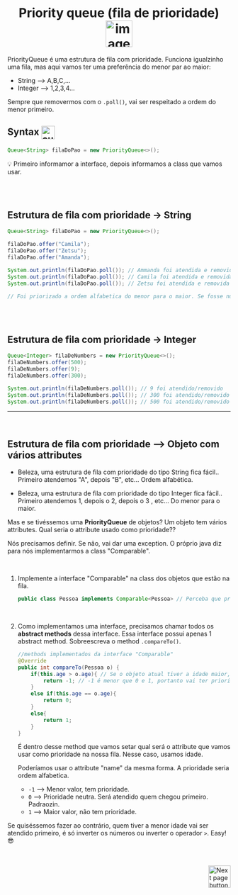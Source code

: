 <h1 align="center">
    Priority queue (fila de prioridade)
    <img src="https://cdn-icons-png.flaticon.com/512/2137/2137598.png" alt="image icon" width="60px" align="center">
</h1>

PriorityQueue é uma estrutura de fila com prioridade. Funciona igualzinho uma fila, mas aqui vamos ter uma preferência do menor par ao maior:

- String --> A,B,C,...
- Integer --> 1,2,3,4...

Sempre que removermos com o `.poll()`, vai ser respeitado a ordem do menor primeiro.
<br>

## Syntax <img src="https://cdn-icons-png.flaticon.com/512/1442/1442581.png" alt="curly braces icon" width="30px" align="center">

```java
Queue<String> filaDoPao = new PriorityQueue<>();
```

:bulb: Primeiro informamor a interface, depois informamos a class que vamos usar.

<br>
<br>

## Estrutura de fila com prioridade -> String

```java
Queue<String> filaDoPao = new PriorityQueue<>();

filaDoPao.offer("Camila");
filaDoPao.offer("Zetsu");
filaDoPao.offer("Amanda");

System.out.println(filaDoPao.poll()); // Ammanda foi atendida e removida da fila
System.out.println(filaDoPao.poll()); // Camila foi atendida e removida da fila
System.out.println(filaDoPao.poll()); // Zetsu foi atendida e removida da fila

// Foi priorizado a ordem alfabetica do menor para o maior. Se fosse number, o menor valor também seria prioridade.


```
<br>
<br>

## Estrutura de fila com prioridade -> Integer
```java
Queue<Integer> filaDeNumbers = new PriorityQueue<>();
filaDeNumbers.offer(500);
filaDeNumbers.offer(9);
filaDeNumbers.offer(300);

System.out.println(filaDeNumbers.poll()); // 9 foi atendido/removido
System.out.println(filaDeNumbers.poll()); // 300 foi atendido/removido
System.out.println(filaDeNumbers.poll()); // 500 foi atendido/removido
```

<hr>
<br>


## Estrutura de fila com prioridade --> Objeto com vários attributes
- Beleza, uma estrutura de fila com prioridade do tipo String fica fácil.. Primeiro atendemos "A", depois "B", etc... Ordem alfabética.
  
- Beleza, uma estrutura de fila com prioridade do tipo Integer fica fácil.. Primeiro atendemos 1, depois o 2, depois o 3 , etc... Do menor para o maior.

Mas e se tivéssemos uma **PriorityQueue** de objetos? Um objeto tem vários attributes. Qual seria o attribute usado como prioridade??

Nós precisamos definir. Se não, vai dar uma exception. O próprio java diz para nós  implementarmos a class "Comparable".

<br>

1. Implemente a interface "Comparable" na class dos objetos que estão na fila.

    ```java
    public class Pessoa implements Comparable<Pessoa> // Perceba que precisamos repetir o nome da class "<Pessoa>"
    ```

<br>

2. Como implementamos uma interface, precisamos chamar todos os **abstract methods** dessa interface. Essa interface possui apenas 1 abstract method. Sobreescreva o method `.compareTo()`.

    ```java
    //methods implementados da interface "Comparable"
    @Override
    public int compareTo(Pessoa o) {
        if(this.age > o.age){ // Se o objeto atual tiver a idade maior, ele terá prioridade
            return -1; // -1 é menor que 0 e 1, portanto vai ter prioridade
        }
        else if(this.age == o.age){
            return 0;
        }
        else{
            return 1;
        }
    }
    ```

    É dentro desse method que vamos setar qual será o attribute que vamos usar como prioridade na nossa fila. Nesse caso, usamos idade.

    Poderíamos usar o attribute "name" da mesma forma. A prioridade seria ordem alfabetica.

    - `-1` --> Menor valor, tem prioridade.
    - `0` --> Prioridade neutra. Será atendido quem chegou primeiro. Padraozin.
    - `1` --> Maior valor, não tem prioridade.

Se quiséssemos fazer ao contrário, quem tiver a menor idade vai ser atendido primeiro, é só inverter os números ou  inverter o operador `>`. Easy! :sunglasses:
<!--




3- Precisamos implementar uma interface chamada "Comparable".
-implements a interface Comparable.
   public class Personagem implements Comparable<Personagem>

Perceba que eu implemento o "Comparable" e digo <O que eu quero comparar>



    @Override
    public int compareTo(Personagem o) {
        
        return 0;
    }

O parâmetro tem que ser da mesma classe. Eu estou comparando.

TEM QUE SEGUIR EXATAMENTE ESSE ORDEM:
se for > retorna -1;
se for < retorna 1;
se for == retorna 0;



5- Vamos escrever o corpo desse method.
    @Override
    public int compareTo(Personagem o) {
        if(this.idade > o.idade){
            return -1;
        }
        else if(this.idade < o.idade){
            return 1;
        }
            return 0;  
    }




Nesse caso, eu estabeleci qual vai ser o atributo que eu vou comparar...
Que vai ser a "idade".
Quem tiver mais idade vai ter prioridade. "-1"

Se eu colocasse ao contrário...
    @Override
    public int compareTo(Personagem o) {
        if(this.idade > o.idade){
            return 1;
        }
        else if(this.idade < o.idade){
            return -1;
        }
            return 0;  
    }

Quem tivesse menos idade ia ter prioridade.



6-Crie uma PriorityQueue no method main;

    Queue<Personagem> filaPersonagem = new PriorityQueue<>();

7- Importe import:
   import java.util.PriorityQueue;
    import java.util.Queue;

8- Use o method .offer() e adicione 4 personagens.
Crie o objeto Personagem dentro do .offer();

        filaPersonagem.offer(new Personagem("Naruto",20));
        filaPersonagem.offer(new Personagem("Boruto",14));
        filaPersonagem.offer(new Personagem("Tsunade",44));
        filaPersonagem.offer(new Personagem("Jiraya",50));

9-Faça o atendimento/retire da fila 1 por 1.
        for(int i=0; i<5 ; i++){
            System.out.println("Pessoas na fila: "+filaPersonagem.size());
            System.out.println(filaPersonagem.poll().nome+" Foi atendido.");
        }

EASY!!!

Sacou?? Voce escolhe a sua prioridade.


-->

<br>
<br>

<!-- Botão para próxima página -->
<a href="https://github.com/lGabrielDev/02.java/blob/main/Estudo/25.estrutura_de_dados/6.linked_list/linked_list.md">
    <img src="https://cdn-icons-png.flaticon.com/512/8175/8175884.png" alt="Next page button" width="50px" align="right">
</a>